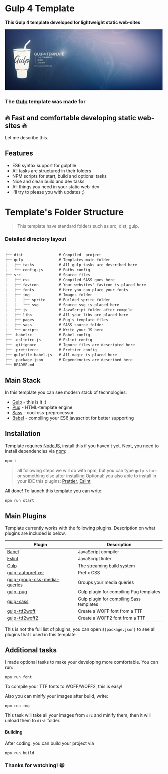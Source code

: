 # Gulp 4 Template

**This Gulp 4 template developed for lightweight static web-sites**

![preview](./preview.png)

### The [Gulp](https://gulpjs.com/) template was made for
## 🔥 Fast and comfortable developing static web-sites 🔥

Let me describe this.
## Features
- ES6 syntax support for gulpfile
- All tasks are structured in their folders
- NPM scripts for start, build and optional tasks
- Nice and clean build and dev tasks
- All things you need in your static web-dev
- I'll try to please you with updates ;)



Template's Folder Structure
============================

> This template have standard folders such as src, dist, gulp.

### Detailed directory layout

    .
    ├── dist                # Compiled  project
    ├── gulp                # Templates main folder
    │   ├── tasks           # All gulp tasks are described here
    │   └── config.js       # Paths config
    ├── src                 # Source files
    │   ├── css             # Compiled SASS goes here
    │   ├── favicon         # Your websites' favicon is placed here
    │   ├── fonts           # Here you can place your fonts
    │   ├── img             # Images folder
    │   │   ├── sprite      # Builded sprite folder
    │   │   └── svg         # Source svg is placed here
    │   ├── js              # JavaScript folder after compile
    │   ├── libs            # All your libs are placed here
    │   ├── pages           # Pug's template files
    │   ├── sass            # SASS source folder
    │   └── ucripts         # Write your JS here
    ├── .babelrc            # Babel config
    ├── .eslintrc.js        # Eslint config
    ├── .gitignore          # Ignore files are descripted here
    ├── .prettierrc         # Prettier config
    ├── gulpfile.babel.js   # All magic is placed here
    ├── .package.json       # Dependencies are described here
    └── README.md
## Main Stack
In this template you can see modern stack of technologies:

- [Gulp](https://gulpjs.com/) - this is it ;)
- [Pug](https://pugjs.org/api/getting-started.html) - HTML-template engine
- [Sass](https://sass-lang.com/) - cool css-preprocessor
- [Babel](https://babeljs.io/) - compiling your ES6 javascript for better supporting


## Installation

Template requires [NodeJS](https://nodejs.org/en/), install this if you haven't yet.
Next, you need to install dependencies via [npm](https://www.npmjs.com/):

```sh
npm i
```

> all following steps we will do with npm, but you can type `gulp start` or something else after installing
> Optional: you also able to install in your IDE this plugins: [Prettier](https://prettier.io/), [Eslint](https://eslint.org/)

All done! To launch this template you can write:

```sh
npm run start
```

## Main Plugins

Template currently works with the following plugins.
Description on what plugins are included is below.

| Plugin | Description |
| ------ | ------ |
| [Babel](https://babeljs.io/) | JavaScript compiler |
| [Eslint](https://www.npmjs.com/package/eslint) | JavaScript linter |
| [Gulp](https://www.npmjs.com/package/gulp) | The streaming build system |
| [gulp-autoprefixer](https://www.npmjs.com/package/gulp-autoprefixer) | Prefix CSS |
| [gulp-group-css-media-queries](https://www.npmjs.com/package/gulp-group-css-media-queries) | Groups your media queries |
| [gulp-pug](https://www.npmjs.com/package/gulp-pug) | Gulp plugin for compiling Pug templates |
| [gulp-sass](https://www.npmjs.com/package/gulp-sass) | Gulp plugin for compiling Sass templates |
| [gulp-ttf2woff](https://www.npmjs.com/package/gulp-ttf2woff) | Create a WOFF font from a TTF |
| [gulp-ttf2woff2](https://www.npmjs.com/package/gulp-ttf2woff2) | Create a WOFF2 font from a TTF |

This is not the full list of plugins, you can open `${package.json}`
to see all plugins that I used in this template.

## Additional tasks

I made optional tasks to make your developing more comfortable.
You can run:
```
npm run font
```
To compile your TTF fonts to WOFF/WOFF2, this is easy!

Also you can minify your images after build, write:
```
npm run img
```

This task will take all your images from `src` and minify them,
then it will unload them to `dist` folder.


#### Building
After coding, you can build your project via
```
npm run build
```

### Thanks for watching! 😄